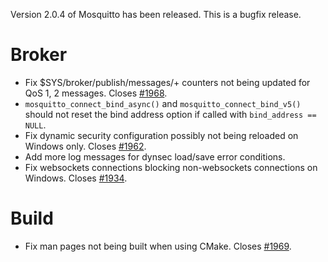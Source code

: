 <!--
.. title: Version 2.0.4 released.
.. slug: version-2-0-4-released
.. date: 2020-12-17 14:22:16 UTC+00:00
.. tags: Releases
.. category:
.. link:
.. description:
.. type: text
-->

Version 2.0.4 of Mosquitto has been released. This is a bugfix release.

# Broker
- Fix $SYS/broker/publish/messages/+ counters not being updated for QoS 1, 2
  messages. Closes [#1968].
- `mosquitto_connect_bind_async()` and `mosquitto_connect_bind_v5()` should not
  reset the bind address option if called with `bind_address == NULL`.
- Fix dynamic security configuration possibly not being reloaded on Windows
  only. Closes [#1962].
- Add more log messages for dynsec load/save error conditions.
- Fix websockets connections blocking non-websockets connections on Windows.
  Closes [#1934].

# Build
- Fix man pages not being built when using CMake. Closes [#1969].

[#1934]: https://github.com/eclipse/mosquitto/issues/1934
[#1962]: https://github.com/eclipse/mosquitto/issues/1962
[#1968]: https://github.com/eclipse/mosquitto/issues/1968
[#1969]: https://github.com/eclipse/mosquitto/issues/1969
